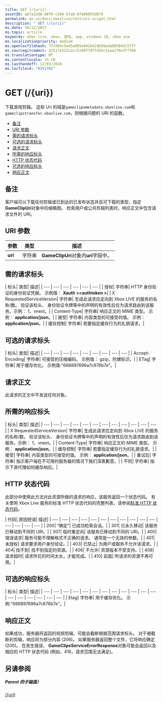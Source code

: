```yaml
---
title: GET (/{uri})
assetID: a67a3288-88f9-c504-5fa8-8fd06055d079
permalink: en-us/docs/xboxlive/rest/uri-uriget.html
description: " GET (/{uri})"
ms.date: 10/12/2017
ms.topic: article
keywords: xbox live, xbox, 游戏, uwp, windows 10, xbox one
ms.localizationpriority: medium
ms.openlocfilehash: 757d84c9ad5a005e042b42d699ada08504dc57ff
ms.sourcegitcommit: d2517e522cacc5240f7dffd5bc1eaa278e3f7768
ms.translationtype: MT
ms.contentlocale: zh-CN
ms.lasthandoff: 12/03/2018
ms.locfileid: "8351702"
---
```

# <a name="get-uri"></a>GET (/{uri})
下载游戏剪辑。 这些 Uri 的域是`gameclipsmetadata.xboxlive.com`和`gameclipstransfer.xboxlive.com`，则根据问题的 URI 的函数。
 
  * [备注](#ID4EX)
  * [URI 参数](#ID4EDB)
  * [需的请求标头](#ID4EEC)
  * [可选的请求标头](#ID4EQE)
  * [请求正文](#ID4EZF)
  * [所需的响应标头](#ID4EEG)
  * [HTTP 状态代码](#ID4EYAAC)
  * [可选的响应标头](#ID4EOFAC)
  * [响应正文](#ID4EOGAC)
 
<a id="ID4EX"></a>

 
## <a name="remarks"></a>备注
 
客户端可以下载任何剪辑或已到达的已发布状态并且可下载的类型，指定**GameClipUri**对象中的缩略图。 检索用户或公共剪辑列表时，响应正文中包含请求文件的 URI。
  
<a id="ID4EDB"></a>

 
## <a name="uri-parameters"></a>URI 参数
 
| 参数| 类型| 描述| 
| --- | --- | --- | 
| <b>uri</b>| 字符串| <b>GameClipUri</b>对象内<b>uri</b>字段中。| 
  
<a id="ID4EEC"></a>

 
## <a name="required-request-headers"></a>需的请求标头
 
| 标头| 类型| 描述| 
| --- | --- | --- | --- | --- | --- | 
| 授权| 字符串| HTTP 身份验证的身份验证凭据。 示例值： <b>Xauth =&lt;authtoken ></b>| 
| X RequestedServiceVersion| 字符串| 生成此请求应定向到 Xbox LIVE 的服务的名称/数。 验证该标头、 身份验证令牌等中的声明的有效性后仅为请求路由到该服务。示例： 1，vnext。| 
| Content-Type| 字符串| 响应正文的 MIME 类型。 示例： <b>application/json</b>。| 
| 接受| 字符串| 内容类型的可接受的值。 示例： <b>application/json</b>。| 
| 缓存控制| 字符串| 若要指定缓存行为的礼貌请求。| 
  
<a id="ID4EQE"></a>

 
## <a name="optional-request-headers"></a>可选的请求标头
 
| 标头| 类型| 描述| 
| --- | --- | --- | --- | --- | --- | --- | --- | --- | 
| Accept-Encoding| 字符串| 可接受的压缩编码。 示例值： gzip，陀螺标识。| 
| ETag| 字符串| 用于缓存优化。 示例值:"686897696a7c876b7e"。| 
  
<a id="ID4EZF"></a>

 
## <a name="request-body"></a>请求正文
 
此请求的正文中不发送任何对象。
  
<a id="ID4EEG"></a>

 
## <a name="required-response-headers"></a>所需的响应标头
 
| 标头| 类型| 描述| 
| --- | --- | --- | --- | --- | --- | --- | --- | --- | --- | --- | --- | 
| X RequestedServiceVersion| 字符串| 生成此请求应定向到 Xbox LIVE 的服务的名称/数。 验证该标头、 身份验证令牌等中的声明的有效性后仅为请求路由到该服务。示例： 1，vnext。| 
| Content-Type| 字符串| 响应正文的 MIME 类型。 示例： <b>application/json</b>。| 
| 缓存控制| 字符串| 若要指定缓存行为的礼貌请求。| 
| 接受| 字符串| 内容类型的可接受的值。 示例： <b>application/json</b>。| 
| 重试后| 字符串| 指示客户端在不可用的服务器的情况下我们深表歉意。| 
| 不同| 字符串| 指示下游代理如何缓存响应。| 
  
<a id="ID4EYAAC"></a>

 
## <a name="http-status-codes"></a>HTTP 状态代码
 
此部分中使用此方法对此资源所做的请求的响应，该服务返回一个状态代码。 有关使用 Xbox Live 服务的标准 HTTP 状态代码的完整列表，请参阅[标准 HTTP 状态代码](../../additional/httpstatuscodes.md)。
 
| 代码| 原因短语| 描述| 
| --- | --- | --- | --- | --- | --- | --- | --- | --- | --- | --- | --- | --- | --- | --- | 
| 200| “确定”| 已成功检索会话。| 
| 301| 已永久移动| 该服务已移动到不同的 URI。| 
| 307| 临时重定向| 该服务已移动到不同的 URI。| 
| 400| 错误请求| 服务可能不理解格式不正确的请求。 通常是一个无效的参数。| 
| 401| 未授权| 请求要求用户身份验证。| 
| 403| 已禁止| 为用户或服务不允许该请求。| 
| 404| 找不到| 找不到指定的资源。| 
| 406| 不允许| 资源版本不受支持。| 
| 408| 请求超时| 请求所花的时间太长，才能完成。| 
| 410| 前面| 所请求的资源不再可用。| 
  
<a id="ID4EOFAC"></a>

 
## <a name="optional-response-headers"></a>可选的响应标头
 
| 标头| 类型| 描述| 
| --- | --- | --- | --- | --- | --- | --- | --- | --- | --- | --- | --- | --- | --- | --- | --- | --- | --- | 
| Etag| 字符串| 用于缓存优化。 示例:"686897696a7c876b7e"。| 
  
<a id="ID4EOGAC"></a>

 
## <a name="response-body"></a>响应正文
 
<a id="ID4EUGAC"></a>

  
 
如果成功，服务器将返回的视频剪辑，可能会截断根据范围请求标头。 对于被截断的剪辑，响应将为部分内容 (206)。 如果服务器返回整个文件，它将响应确定 (200)。 在发生错误， **GameClipsServiceErrorResponse**对象可能会返回以及相应的 HTTP 状态代码 (例如，416，请求范围无法满足)。
   
<a id="ID4E4GAC"></a>

 
## <a name="see-also"></a>另请参阅
 
<a id="ID4E6GAC"></a>

 
##### <a name="parent"></a>Parent 的子磁盘） 

[/{uri}](uri-uri.md)

   